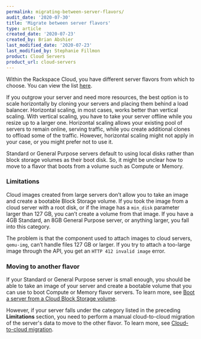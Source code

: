 ```yaml
---
permalink: migrating-between-server-flavors/
audit_date: '2020-07-30'
title: 'Migrate between server flavors'
type: article
created_date: '2020-07-23'
created_by: Brian Abshier
last_modified_date: '2020-07-23'
last_modified_by: Stephanie Fillmon
product: Cloud Servers
product_url: cloud-servers
---
```


Within the Rackspace Cloud, you have different server flavors from which to choose. 
You can view the list [here](https://docs.rackspace.com/docs/cloud-servers/v2/general-api-info/flavors/).

If you outgrow your server and need more resources, the best option is to scale horizontally by cloning your
servers and placing them behind a load balancer. Horizontal scaling, in most cases, works better than
vertical scaling. With vertical scaling, you have to take your server offline while you resize up to a larger
one. Horizontal scaling allows your existing pool of servers to remain online, serving traffic, while
you create additional clones to offload some of the traffic. However, horizontal scaling might not apply in
your case, or you might prefer not to use it. 

Standard or General Purpose servers default to using local disks rather than block storage volumes as their
boot disk. So, it might be unclear how to move to a flavor that boots from a volume such as Compute or Memory. 

### Limitations

Cloud images created from large servers don’t allow you to take an image and create a bootable Block Storage
volume. If you took the image from a cloud server with a root disk, or if the image has a `min_disk` parameter
larger than 127 GB, you can’t create a volume from that image. If you have a 4GB Standard, an 8GB General
Purpose server, or anything larger, you fall into this category. 

The problem is that the component used to attach images to cloud servers, `qemu-img`, can’t handle files 127 GB or
larger. If you try to attach a too-large image through the API, you get an `HTTP 412 invalid image` error.

### Moving to another flavor

If your Standard or General Purpose server is small enough, you should be able to take an image of your server
and create a bootable volume that you can use to boot Compute or Memory flavor servers. To learn more, see
[Boot a server from a Cloud Block Storage volume](/how-to/boot-a-server-from-a-cloud-block-storage-volume/).

However, if your server falls under the category listed in the preceding **Limitations** section, you need to perform
a manual cloud-to-cloud migration of the server's data to move to the other flavor. To learn more, see
[Cloud-to-cloud migration](/how-to/cloud-to-cloud-migration/).
